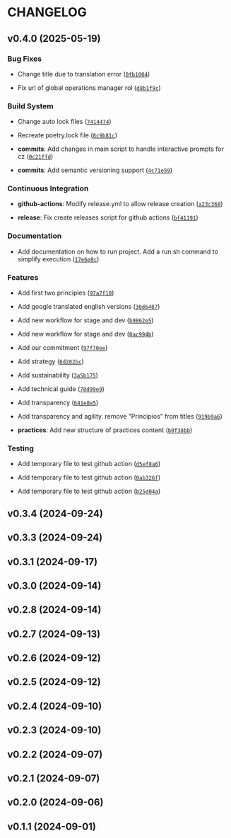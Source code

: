 # CHANGELOG


## v0.4.0 (2025-05-19)

### Bug Fixes

- Change title due to translation error
  ([`0fb1004`](https://github.com/23people-io/23p-handbook/commit/0fb1004ff33ec22f53dbdf1136aed542b03167a1))

- Fix url of global operations manager rol
  ([`d8b1f9c`](https://github.com/23people-io/23p-handbook/commit/d8b1f9ca07fdcdc21c80201a737c63dd4abb9cbd))

### Build System

- Change auto lock files
  ([`7414474`](https://github.com/23people-io/23p-handbook/commit/7414474fb42be264f1d3227df06b05d3852baf84))

- Recreate poetry.lock file
  ([`8c9b81c`](https://github.com/23people-io/23p-handbook/commit/8c9b81cc954afa0739a63739d6242e69d65b685a))

- **commits**: Add changes in main script to handle interactive prompts for cz
  ([`0c21ffd`](https://github.com/23people-io/23p-handbook/commit/0c21ffdcb11312c656b331fcc5f3274b1951590c))

- **commits**: Add semantic versioning support
  ([`4c71e59`](https://github.com/23people-io/23p-handbook/commit/4c71e59946653816c378023a324f72263d97a5a2))

### Continuous Integration

- **github-actions**: Modify release.yml to allow release creation
  ([`a23c368`](https://github.com/23people-io/23p-handbook/commit/a23c3682a359703f85c868a50d9c4e97a52b8a28))

- **release**: Fix create releases script for github actions
  ([`bf41191`](https://github.com/23people-io/23p-handbook/commit/bf41191376eeeb94ef7420218f7edb0ca08beea0))

### Documentation

- Add documentation on how to run project. Add a run.sh command to simplify execution
  ([`17e6e8c`](https://github.com/23people-io/23p-handbook/commit/17e6e8ce54d8e6038c07aa10f12a9f3d62cb4782))

### Features

- Add first two principles
  ([`97a7f10`](https://github.com/23people-io/23p-handbook/commit/97a7f10eaabba72ef713b81ef47a1767bc78724a))

- Add google translated english versions
  ([`30d6487`](https://github.com/23people-io/23p-handbook/commit/30d648743c0cad13d5c15d6c202f99786a295683))

- Add new workflow for stage and dev
  ([`b9862e5`](https://github.com/23people-io/23p-handbook/commit/b9862e5d91b641423f9e7b89abafee33950f9bea))

- Add new workflow for stage and dev
  ([`0ac994b`](https://github.com/23people-io/23p-handbook/commit/0ac994b574231586c4bf7e621ae64ecaec40c428))

- Add our commitment
  ([`97f70ee`](https://github.com/23people-io/23p-handbook/commit/97f70eea98c074ac95d819d4d2176ac663f7b78c))

- Add strategy
  ([`6d282bc`](https://github.com/23people-io/23p-handbook/commit/6d282bc9f0cc829b34f2a2676bfc1e537501103d))

- Add sustainability
  ([`3a5b175`](https://github.com/23people-io/23p-handbook/commit/3a5b1751c3410aa1ecb4d8409d413466bb8f18c3))

- Add technical guide
  ([`78d99e9`](https://github.com/23people-io/23p-handbook/commit/78d99e9389a44825b3c8f58af427adc1239ee759))

- Add transparency
  ([`641e8e5`](https://github.com/23people-io/23p-handbook/commit/641e8e56a01a6a30c1d947a9377e7364da645f41))

- Add transparency and agility. remove "Principios" from titles
  ([`919b9a6`](https://github.com/23people-io/23p-handbook/commit/919b9a6b67eb37449b7cda2c902c168f4ad1a933))

- **practices**: Add new structure of practices content
  ([`b0f38bb`](https://github.com/23people-io/23p-handbook/commit/b0f38bb03eccfbb4548876b43718d8b9f3ec1ece))

### Testing

- Add temporary file to test github action
  ([`d5ef8a6`](https://github.com/23people-io/23p-handbook/commit/d5ef8a6571c96b23165478af48eb97621768121a))

- Add temporary file to test github action
  ([`0ab326f`](https://github.com/23people-io/23p-handbook/commit/0ab326f2472b9831388bc712b9a3dbea221dc7d3))

- Add temporary file to test github action
  ([`b25d04a`](https://github.com/23people-io/23p-handbook/commit/b25d04a991f927261c617c5456c6e02d0f2cdb80))


## v0.3.4 (2024-09-24)


## v0.3.3 (2024-09-24)


## v0.3.1 (2024-09-17)


## v0.3.0 (2024-09-14)


## v0.2.8 (2024-09-14)


## v0.2.7 (2024-09-13)


## v0.2.6 (2024-09-12)


## v0.2.5 (2024-09-12)


## v0.2.4 (2024-09-10)


## v0.2.3 (2024-09-10)


## v0.2.2 (2024-09-07)


## v0.2.1 (2024-09-07)


## v0.2.0 (2024-09-06)


## v0.1.1 (2024-09-01)
